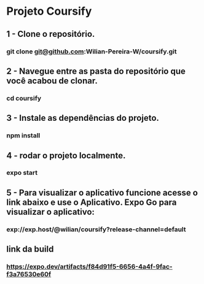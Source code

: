 # Projeto Coursify

## 1 - Clone o repositório.

###  git clone git@github.com:Wilian-Pereira-W/coursify.git

## 2 - Navegue entre as pasta do repositório que você acabou de clonar.

###   cd coursify

## 3 - Instale as dependências do projeto.

###  npm install

## 4 - rodar o projeto localmente.

### expo start

## 5 - Para visualizar o aplicativo funcione acesse o link abaixo e use o Aplicativo. Expo Go para visualizar o aplicativo:

###  exp://exp.host/@wilian/coursify?release-channel=default

## link da build

### https://expo.dev/artifacts/f84d91f5-6656-4a4f-9fac-f3a76530e60f
